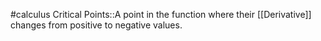 #calculus 
Critical Points::A point in the function where their [[Derivative]] changes from positive to negative values.